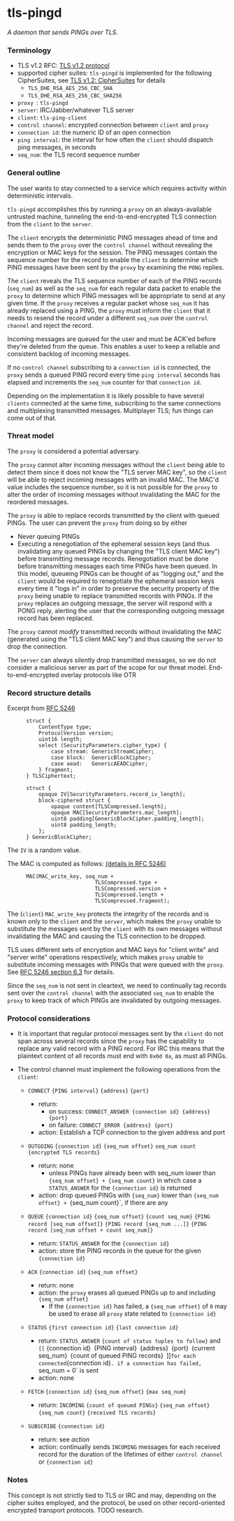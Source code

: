 # tls-pingd

_A daemon that sends PINGs over TLS._

### Terminology
- TLS v1.2 RFC: [TLS v1.2 protocol](https://tools.ietf.org/html/rfc5246)
- supported cipher suites: `tls-pingd` is implemented for the following CipherSuites, see [TLS v1.2: CipherSuites](https://tools.ietf.org/html/rfc3268) for details
  - `TLS_DHE_RSA_AES_256_CBC_SHA`
  - `TLS_DHE_RSA_AES_256_CBC_SHA256`
- `proxy `: `tls-pingd`
- `server`: IRC/Jabber/whatever TLS server
- `client`: `tls-ping-client`
- `control channel`: encrypted connection between `client` and `proxy`
- `connection id`: the numeric ID of an open connection
- `ping interval`: the interval for how often the `client` should dispatch ping messages, in seconds
- `seq_num`: the TLS record sequence number

### General outline

The user wants to stay connected to a service which requires activity within deterministic intervals.

`tls-pingd` accomplishes this by running a `proxy` on an always-available untrusted machine, tunneling the end-to-end-encrypted TLS connection from the `client` to the `server`.

The `client` encrypts the deterministic PING messages ahead of time and sends them to the `proxy` over the `control channel` without revealing the encryption or MAC keys for the session.
The PING messages contain the sequence number for the record to enable the `client` to determine which PING messages have been sent by the `proxy` by examining the `PONG` replies.

The `client` reveals the TLS sequence number of each of the PING records (`seq_num`) as well as the `seq_num` for each regular data packet to enable the `proxy` to determine which PING messages will be appropriate to send at any given time. If the `proxy` receives a regular packet whose `seq_num` it has already replaced using a PING, the `proxy` must inform the `client` that it needs to resend the record under a different `seq_num` over the `control channel` and reject the record.

Incoming messages are queued for the user and must be ACK'ed before they're deleted from the queue. This enables a user to keep a reliable and consistent backlog of incoming messages.

If no `control channel` subscribing to a `connection id` is connected, the `proxy` sends a queued PING record every time `ping interval` seconds has elapsed and increments the `seq_num` counter for that `connection id`.

Depending on the implementation it is likely possible to have several `clients` connected at the same time, subscribing to the same connections and multiplexing transmitted messages. Multiplayer TLS; fun things can come out of that.

### Threat model

The `proxy` is considered a potential adversary.

The `proxy` cannot alter incoming messages without the `client` being able to detect them since it does not know the "TLS server MAC key", so the `client` will be able to reject incoming messages with an invalid MAC. The MAC'd value includes the sequence number, so it is not possible for the `proxy` to alter the order of incoming messages without invalidating the MAC for the reordered messages.

The `proxy` is able to replace records transmitted by the client with queued PINGs.
The user can prevent the `proxy` from doing so by either
- Never queuing PINGs
- Executing a renegotiation of the ephemeral session keys (and thus invalidating any queued PINGs by changing the "TLS client MAC key") before transmitting message records.
  Renegotiation must be done before transmitting messages each time PINGs have been queued.
  In this model, queueing PINGs can be thought of as "logging out," and the `client` would be required to renegotiate the ephemeral session keys every time it "logs in" in order to preserve the security property of the `proxy` being unable to replace transmitted records with PINGs.
If the `proxy` replaces an outgoing message, the server will respond with a PONG reply, alerting the user that the corresponding outgoing message record has been replaced.

The `proxy` cannot _modify_ transmitted records without invalidating the MAC (generated using the "TLS client MAC key") and thus causing the `server` to drop the connection.

The `server` can always silently drop transmitted messages, so we do not consider a malicious server as part of the scope for our threat model. End-to-end-encrypted overlay protocols like OTR 

### Record structure details

Excerpt from [RFC 5246](https://tools.ietf.org/html/rfc5246#page-22)
```
      struct {
          ContentType type;
          ProtocolVersion version;
          uint16 length;
          select (SecurityParameters.cipher_type) {
              case stream: GenericStreamCipher;
              case block:  GenericBlockCipher;
              case aead:   GenericAEADCipher;
          } fragment;
      } TLSCiphertext;

      struct {
          opaque IV[SecurityParameters.record_iv_length];
          block-ciphered struct {
              opaque content[TLSCompressed.length];
              opaque MAC[SecurityParameters.mac_length];
              uint8 padding[GenericBlockCipher.padding_length];
              uint8 padding_length;
          };
      } GenericBlockCipher;
```
The `IV` is a random value.

The MAC is computed as follows: [(details in RFC 5246)](https://tools.ietf.org/html/rfc5246#section-6.2.3.1)

```
      MAC(MAC_write_key, seq_num +
                            TLSCompressed.type +
                            TLSCompressed.version +
                            TLSCompressed.length +
                            TLSCompressed.fragment);
```

The (`client`) `MAC_write_key` protects the integrity of the records and is known only to the `client` and the `server`, which makes the `proxy` unable to substitute the messages sent by the `client` with its own messages without invalidating the MAC and causing the TLS connection to be dropped.

TLS uses different sets of encryption and MAC keys for "client write" and "server write" operations respectively, which makes `proxy` unable to substitute incoming messages with PINGs that were queued with the `proxy`. See [RFC 5246 section 6.3](https://tools.ietf.org/html/rfc5246#section-6.3) for details.

Since the `seq_num` is not sent in cleartext, we need to continually tag records sent over the `control channel` with the associated `seq_num` to enable the `proxy` to keep track of which PINGs are invalidated by outgoing messages.

### Protocol considerations

- It is important that regular protocol messages sent by the `client` do not span across several records since the `proxy` has the capability to replace any valid record with a PING record. For IRC this means that the plaintext content of all records must end with `0x0d 0a`, as must all PINGs.

- The control channel must implement the following operations from the `client`:

  - `CONNECT` `{PING interval}` `{address}` `{port}`
    - return:
      - on success: `CONNECT_ANSWER {connection id} {address} {port}`
      - on failure: `CONNECT_ERROR {address} {port}`
    - action: Establish a TCP connection to the given address and port

  - `OUTGOING` `{connection id}` `{seq_num offset}` `seq_num count` `{encrypted TLS records}`
    - return: none
      - unless PINGs have already been with seq_num lower than `{seq_num offset} + {seq_num count}` in which case a `STATUS_ANSWER` for the `{connection id}` is returned
    - action: drop queued PINGs with `{seq_num}` lower than `{seq_num offset} + `{seq_num count}`, if there are any

  - `QUEUE` `{connection id}` `{seq_num offset}` `{count seq_num}` `{PING record [seq_num offset]}` `{PING record [seq_num ...]}` `{PING record [seq_num offset + count seq_num]}`
    - return: `STATUS_ANSWER` for the `{connection id}`
    - action: store the PING records in the queue for the given `{connection id}`

  - `ACK` `{connection id}` `{seq_num offset}`
    - return: none
    - action: the `proxy` erases all queued PINGs up to and including `{seq_num offset}`
      - If the `{connection id}` has failed, a `{seq_num offset}` of `0` may be used to erase all `proxy` state related to `{connection id}`

  - `STATUS` `{first connection id}` `{last connection id}`
    - return: `STATUS_ANSWER` `{count of status tuples to follow}` and `[[` {connection id}` `{PING interval}` `{address}` `{port}` `{current seq_num}` `{count of queued PING records}` `]]` for each connected `{connection id}`. if a connection has failed, `seq_num = 0` is sent
    - action: none

  - `FETCH` `{connection id}` `{seq_num offset}` `{max seq_num}`
    - return: `INCOMING` `{count of queued PINGs}` `{seq_num offset}` `{seq_num count}` `{received TLS records}`

  - `SUBSCRIBE` `{connection id}`
    - return: see *action*
    - action: continually sends `INCOMING` messages for each received record for the duration of the lifetimes of either `control channel` or `{connection id}`


### Notes

This concept is not strictly tied to TLS or IRC and may, depending on the cipher suites employed, and the protocol, be used on other record-oriented encrypted transport protocols. TODO research.

